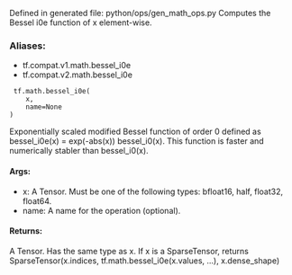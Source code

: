 Defined in generated file: python/ops/gen_math_ops.py
Computes the Bessel i0e function of x element-wise.
### Aliases:
- tf.compat.v1.math.bessel_i0e
- tf.compat.v2.math.bessel_i0e

```
 tf.math.bessel_i0e(
    x,
    name=None
)
```
Exponentially scaled modified Bessel function of order 0 defined as bessel_i0e(x) = exp(-abs(x)) bessel_i0(x).
This function is faster and numerically stabler than bessel_i0(x).
#### Args:
- x: A Tensor. Must be one of the following types: bfloat16, half, float32, float64.
- name: A name for the operation (optional).
#### Returns:
A Tensor. Has the same type as x.
If x is a SparseTensor, returns SparseTensor(x.indices, tf.math.bessel_i0e(x.values, ...), x.dense_shape)
